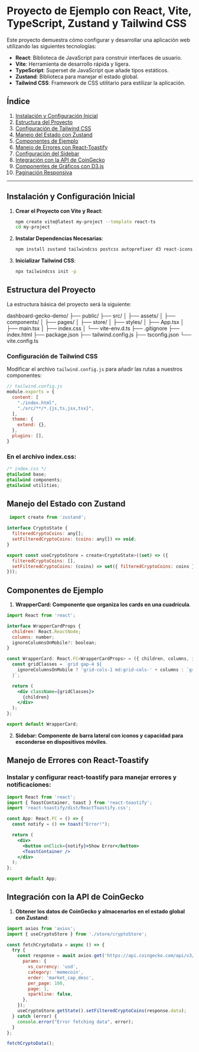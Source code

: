 # Proyecto de Ejemplo con React, Vite, TypeScript, Zustand y Tailwind CSS

Este proyecto demuestra cómo configurar y desarrollar una aplicación web utilizando las siguientes tecnologías:

- **React**: Biblioteca de JavaScript para construir interfaces de usuario.
- **Vite**: Herramienta de desarrollo rápida y ligera.
- **TypeScript**: Superset de JavaScript que añade tipos estáticos.
- **Zustand**: Biblioteca para manejar el estado global.
- **Tailwind CSS**: Framework de CSS utilitario para estilizar la aplicación.

## Índice

1. [Instalación y Configuración Inicial](#instalación-y-configuración-inicial)
2. [Estructura del Proyecto](#estructura-del-proyecto)
3. [Configuración de Tailwind CSS](#configuración-de-tailwind-css)
4. [Manejo del Estado con Zustand](#manejo-del-estado-con-zustand)
5. [Componentes de Ejemplo](#componentes-de-ejemplo)
6. [Manejo de Errores con React-Toastify](#manejo-de-errores-con-react-toastify)
7. [Configuración del Sidebar](#configuración-del-sidebar)
8. [Integración con la API de CoinGecko](#integración-con-la-api-de-coingecko)
9. [Componentes de Gráficos con D3.js](#componentes-de-gráficos-con-d3js)
10. [Paginación Responsiva](#paginación-responsiva)

---

## Instalación y Configuración Inicial

1. **Crear el Proyecto con Vite y React**:
    ```bash
    npm create vite@latest my-project --template react-ts
    cd my-project
    ```

2. **Instalar Dependencias Necesarias**:
    ```bash
    npm install zustand tailwindcss postcss autoprefixer d3 react-icons react-toastify axios react-router-dom
    ```

3. **Inicializar Tailwind CSS**:
    ```bash
    npx tailwindcss init -p
    ```

## Estructura del Proyecto

La estructura básica del proyecto será la siguiente:

dashboard-gecko-demo/
├── public/
├── src/
│   ├── assets/
│   ├── components/
│   ├── pages/
│   ├── store/
│   ├── styles/
│   ├── App.tsx
│   ├── main.tsx
│   ├── index.css
│   └── vite-env.d.ts
├── .gitignore
├── index.html
├── package.json
├── tailwind.config.js
├── tsconfig.json
└── vite.config.ts


### Configuración de Tailwind CSS

Modificar el archivo `tailwind.config.js` para añadir las rutas a nuestros componentes:

```js
// tailwind.config.js
module.exports = {
  content: [
    "./index.html",
    "./src/**/*.{js,ts,jsx,tsx}",
  ],
  theme: {
    extend: {},
  },
  plugins: [],
}

```

### En el archivo index.css:

```css
/* index.css */
@tailwind base;
@tailwind components;
@tailwind utilities;
```

## Manejo del Estado con Zustand
 
```jsx
 import create from 'zustand';

interface CryptoState {
  filteredCryptoCoins: any[];
  setFilteredCryptoCoins: (coins: any[]) => void;
}

export const useCryptoStore = create<CryptoState>((set) => ({
  filteredCryptoCoins: [],
  setFilteredCryptoCoins: (coins) => set({ filteredCryptoCoins: coins }),
}));
```

## Componentes de Ejemplo

1. **WrapperCard: Componente que organiza los cards en una cuadrícula**.

```jsx
import React from 'react';

interface WrapperCardProps {
  children: React.ReactNode;
  columns: number;
  ignoreColumnsOnMobile?: boolean;
}

const WrapperCard: React.FC<WrapperCardProps> = ({ children, columns, ignoreColumnsOnMobile = false }) => {
  const gridClasses = `grid gap-4 ${
    ignoreColumnsOnMobile ? 'grid-cols-1 md:grid-cols-' + columns : `grid-cols-1 sm:grid-cols-${columns}`
  }`;

  return (
    <div className={gridClasses}>
      {children}
    </div>
  );
};

export default WrapperCard;
```
2. **Sidebar: Componente de barra lateral con iconos y capacidad para esconderse en dispositivos móviles**.

## Manejo de Errores con React-Toastify

### Instalar y configurar react-toastify para manejar errores y notificaciones:

```jsx
import React from 'react';
import { ToastContainer, toast } from 'react-toastify';
import 'react-toastify/dist/ReactToastify.css';

const App: React.FC = () => {
  const notify = () => toast("Error!");

  return (
    <div>
      <button onClick={notify}>Show Error</button>
      <ToastContainer />
    </div>
  );
};

export default App;
```

## Integración con la API de CoinGecko

1. **Obtener los datos de CoinGecko y almacenarlos en el estado global con Zustand**:
```jsx
import axios from 'axios';
import { useCryptoStore } from './store/cryptoStore';

const fetchCryptoData = async () => {
  try {
    const response = await axios.get('https://api.coingecko.com/api/v3/coins/markets', {
      params: {
        vs_currency: 'usd',
        category: 'memecoin',
        order: 'market_cap_desc',
        per_page: 100,
        page: 1,
        sparkline: false,
      },
    });
    useCryptoStore.getState().setFilteredCryptoCoins(response.data);
  } catch (error) {
    console.error("Error fetching data", error);
  }
};

fetchCryptoData();
```
